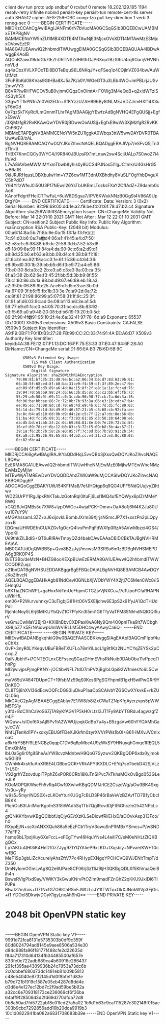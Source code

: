 client
dev tun
proto udp
sndbuf 0
rcvbuf 0
remote 18.202.129.195 1194
resolv-retry infinite
nobind
persist-key
persist-tun
remote-cert-tls server
auth SHA512
cipher AES-256-CBC
comp-lzo
pull
key-direction 1
verb 3
reneg-sec 0
<ca>
-----BEGIN CERTIFICATE-----
MIIDKzCCAhOgAwIBAgIJANFm6rN7bVucMA0GCSqGSIb3DQEBCwUAMBMxETAPBgNV
BAMMCENoYW5nZU1lMB4XDTE4MTAwNjE3MjcxOVoXDTI4MTAwMzE3MjcxOVowEzER
MA8GA1UEAwwIQ2hhbmdlTWUwggEiMA0GCSqGSIb3DQEBAQUAA4IBDwAwggEKAoIB
AQCnB2awd18ddGk7tEZhDRTNSZdHR3rGJP6XopTBzf0hU4rqROarijVHVNhnoVLd
aq4aCbzXVLXPOoTEi8BOTeBquS6L6NKqJY+qFSeq1z40QjlnVZ034bw/AuWUtMzt
3FuPBbKd08KVas9GtHBa8XJ5a7K/a0Y/WGeGT3u3LBb4WO+imPBLrjJUSv2mwVY3
B8VRPiwRHFWCOV5uB0vjnmCQqzCnOlmtA+FOWg3M4eQoB+q2xldWFzlS4S3yh5/X
33gwYT1kPN1n7n0V62EOn+SfKYzzUZAH896By8tNLMEJVDZJrmHXf14X3uyT6eGd
0y7qzSkTKyRd/LmQnnmTLhrFAgMBAAGjgYEwfzAdBgNVHQ4EFgQUSjj+EgfxE9wW
/3XjMzfgR2RvKKAwQwYDVR0jBDwwOoAUSjj+EgfxE9wW/3XjMzfgR2RvKKChF6QV
MBMxETAPBgNVBAMMCENoYW5nZU1lggkA0Wbqs3ttW5wwDAYDVR0TBAUwAwEB/zAL
BgNVHQ8EBAMCAQYwDQYJKoZIhvcNAQELBQADggEBAJlVp7/eSFvQ5jTn3zTlr+ti
TriBX7KnnCQCy0WYC4//9R840JBUpsRX1mLnaw2sw4ScjiUALp7S0woZ7i4IfuVd
L7vA8iAVbeMWMiMYxmTbwb8yhis0y8UCS4PJNos5I1lgJC1mkrU4GsHrG5wB6afB
9kIJRJRHqusLOBXbuIwHm+Y7Z6cw1MT3dnUXBhdhy8VuSLFOgYhbDvguXC5hPdO7
Y64YifzWfeJ0i50U3Pf7NEw/l26YsTbUKBmLTozksFXaY2CfIAdZ+Z9damb0cAoK
KAnofFdgrtFHeiCTTwFaL+6uW8DSgsa7//PV6KWukNNzB0GgSt4V86A9UpDtgY8=
-----END CERTIFICATE-----
</ca>
<cert>
Certificate:
    Data:
        Version: 3 (0x2)
        Serial Number:
            92:98:69:00:dd:1e:a2:f9:be:f4:01:6f:78:d7:b2:c4
        Signature Algorithm: sha256WithRSAEncryption
        Issuer: CN=ChangeMe
        Validity
            Not Before: Mar 14 22:01:10 2021 GMT
            Not After : Mar 12 22:01:10 2031 GMT
        Subject: CN=seition2
        Subject Public Key Info:
            Public Key Algorithm: rsaEncryption
                RSA Public-Key: (2048 bit)
                Modulus:
                    00:a6:14:8a:5b:7f:8b:9e:0a:15:f3:1a:f3:fe:de:
                    7c:91:d0:b6:0a:7a:ab:d4:06:e1:41:45:e4:d7:50:
                    52:e8:ef:c9:98:88:b6:dc:2f:58:3d:b7:52:b3:d8:
                    d5:18:09:8a:99:11:84:a4:da:90:9c:c6:a2:d9:d1:
                    a8:8d:25:b6:e1:63:e8:bb:08:d4:c4:38:b9:f1:18:
                    41:6c:b1:ea:92:19:ac:c3:1e:61:15:86:c4:64:36:
                    e8:9b:d0:30:1b:39:bb:b5:d6:f3:e9:72:a4:e5:86:
                    73:e0:30:8d:a3:c2:2b:e3:a6:c3:e3:9a:03:ca:35:
                    8f:a3:38:2b:62:6e:f3:45:2f:bb:5d:3b:b9:8f:55:
                    78:c1:80:86:cb:1a:98:bd:d9:67:e6:89:eb:18:a3:
                    a2:f9:0b:06:89:9b:25:7a:e6:df:d5:e3:ae:3b:0d:
                    4a:67:09:3f:b5:f5:fb:1b:33:3e:7d:a9:2d:0a:72:
                    ce:8f:81:21:98:86:99:a5:07:58:31:1f:9c:25:3f:
                    01:91:af:d6:03:9c:ad:0e:08:bf:13:e6:3e:a1:5d:
                    59:77:e9:d1:1c:c0:e4:05:70:31:bc:dc:8b:83:92:
                    e3:f5:69:a0:a9:48:20:08:bd:b6:19:19:20:b0:5d:
                    89:2f:90:4f:ab:91:95:10:2f:4e:6a:32:41:97:78:
                    6d:a9
                Exponent: 65537 (0x10001)
        X509v3 extensions:
            X509v3 Basic Constraints: 
                CA:FALSE
            X509v3 Subject Key Identifier: 
                A9:F9:0B:F1:F0:1D:B3:27:28:FB:99:CC:2C:33:74:91:4A:EE:A6:D7
            X509v3 Authority Key Identifier: 
                keyid:4A:38:FE:12:07:F1:13:DC:16:FF:75:E3:33:37:E0:47:64:6F:28:A0
                DirName:/CN=ChangeMe
                serial:D1:66:EA:B3:7B:6D:5B:9C

            X509v3 Extended Key Usage: 
                TLS Web Client Authentication
            X509v3 Key Usage: 
                Digital Signature
    Signature Algorithm: sha256WithRSAEncryption
         79:00:81:bf:35:35:d0:9e:bc:a2:06:34:b6:d7:8d:63:9b:61:
         66:38:5f:68:ed:8f:b0:ba:31:e9:f4:59:cf:3f:89:2e:47:9e:
         ad:09:6f:d5:d3:89:a6:4d:0a:15:8f:2f:e8:1a:1e:fc:4d:75:
         39:94:70:58:69:98:24:c6:66:3b:d5:8c:d5:c2:bb:ef:fb:73:
         55:29:a0:50:9f:69:11:c0:3c:db:96:90:77:cb:7a:6d:3a:f8:
         fd:96:ba:bb:ee:86:7c:72:0b:7b:93:8a:06:e3:1b:cd:47:b4:
         ee:95:e5:71:08:8d:c8:70:e8:4d:e9:4b:6c:7d:d5:fc:89:03:
         54:1d:4c:75:1d:3d:d9:62:46:37:21:b5:c3:68:cb:92:fa:ae:
         3e:8c:b4:a5:18:6d:0b:d9:d4:2e:c5:7f:22:a7:dc:8e:66:8b:
         51:ba:4d:fc:95:69:31:4c:f3:93:61:85:d3:50:20:64:08:e6:
         ea:d5:bd:e1:a6:24:2c:0c:69:8d:81:8e:b0:7e:29:72:3c:84:
         16:ef:09:70:cf:6b:12:b0:03:c3:72:f5:09:b8:3b:4a:67:21:
         39:1a:f6:2b:7b:58:26:e0:85:7f:7c:8d:b6:7b:93:91:2b:34:
         08:a8:c2:95:26:95:65:65:44:b2:cc:e4:31:c2:e3:0c:80:03:
         0c:82:6b:a4
-----BEGIN CERTIFICATE-----
MIIDRjCCAi6gAwIBAgIRAJKYaQDdHqL5vvQBb3jXssQwDQYJKoZIhvcNAQELBQAw
EzERMA8GA1UEAwwIQ2hhbmdlTWUwHhcNMjEwMzE0MjIwMTEwWhcNMzEwMzEyMjIw
MTEwWjATMREwDwYDVQQDDAhzZWl0aW9uMjCCASIwDQYJKoZIhvcNAQEBBQADggEP
ADCCAQoCggEBAKYUilt/i54KFfMa8/7efJHQtgp6q9QG4UFF5NdQUujvyZiIttwv
WD23UrPY1RgJipkRhKTakJzGotnRqI0ltuFj6LsI1MQ4ufEYQWyx6pIZrMMeYRWG
xGQ26JvQMBs5u7XW8+lypOWGc+AwjaPCK+Omw+OaA8o1j6M4K2Ju80Uvu107uY9V
eMGAhssamL3ZZ+aJ6xijovkLBombJXrm39XjrjsNSmcJP7X1+xszPn2pLQpyzo+B
IZiGmaUHWDEfnCU/AZGv1gOcrQ4IvxPmPqFdWXfp0RzA5AVwMbzci4OS4/VpoKlI
IAi9thkZILBdiS+QT6uRlRAvTmoyQZd4bakCAwEAAaOBlDCBkTAJBgNVHRMEAjAA
MB0GA1UdDgQWBBSp+Qvx8B2zJyj7mcwsM3SRSu6m1zBDBgNVHSMEPDA6gBRKOP4S
B/ET3Bb/deMzN+BHZG8ooKEXpBUwEzERMA8GA1UEAwwIQ2hhbmdlTWWCCQDRZuqz
e21bnDATBgNVHSUEDDAKBggrBgEFBQcDAjALBgNVHQ8EBAMCB4AwDQYJKoZIhvcN
AQELBQADggEBAHkAgb81NdCevKIGNLbXjWObYWY4X2jtj7C6Men0Wc8/iS5Hnq0J
b9XTiaZNChWPL+gaHvxNdTmUcFhpmCTGZjvVjNXCu+/7c1UpoFCfaRHAPNuWkHfL
em06+P2WurvuhnxyC3uTigbjG81HtO6V5XEIjchw6E3pS2x91fyJA1QdTHUdPdli
RjchtcNoy5L6rj6MtKUYbQvZ1C7FfyKn3I5mi1G6TfyVaTFM85NhhdNQIGQI5urV
veGmJCwMaY2BjrB+KXI8hBbvCXDPaxKwA8Ny9Qm4O0pnITka9it7WCbghX98jbZ7
k5ErNAiowpUmlWVlRLLM5DHC4wyAAwyCa6Q=
-----END CERTIFICATE-----
</cert>
<key>
-----BEGIN PRIVATE KEY-----
MIIEvwIBADANBgkqhkiG9w0BAQEFAASCBKkwggSlAgEAAoIBAQCmFIpbf4ueChXz
GvP+3nyR0LYKeqvUBuFBReTXUFLo78mYiLbcL1g9t1Kz2NUYCYqZEYSk2pCcxqLZ
0aiNJbbhY+i7CNTEOLnxGEFsseqSGazDHmEVhsRkNuib0DAbObu11vPpcqTlhnPg
MI2jwivjpsPjmgPKNY+jOCtibvNFL7tdO7mPVXjBgIbLGpi92WfmiesYo6L5CwaJ
myV65t/V4647DUpnCT+19fsbMz59qS0Kcs6PgSGYhpmlB1gxH5wlPwGRr9YDnK0O
CL8T5j6hXVl36dEcwOQFcDG83IuDkuP1aaCpSCAIvbYZGSCwXYkvkE+rkZUQL05q
MkGXeG2pAgMBAAECggEAblyr7E1/W8/b8iZxCWaTZNpKfgAyerzvps5pWWM5FS1y
y3fd+8dCXhCaVoS6ZjTA8yKfAGV1P5kH0rLtzI3JT1Fy8AbYTGRdu4agwzgfZmLF
WQuw+/sIOof6XsAjl5Pv1tA2WWUjipqkGdBp7u4y+B5zgaVw60hYYOAMhGayJcCW
NhfLjTenKd1PY+xdxyEBUGfFDeXJKkfm0zyrXVVrPWs1bOI+861HMXvJVCnixoaC
a6kHrY5BFf9LENCBz0qqpC1DV6q6pMbcAU9zWkSY9HNuyqhGmqc1REQL5EmxQhMq
lbL0a5g6r0fg8SheAuYW8cvzMdnbwH9QoG7Syzwv2QKBgQDP6xdx0yjmokw5GlB9
CWhMr4ksh1uAnXR8E4LGBboQCK+VRkAPYtKXDLC+EYq7seTbebD42SjVLz1+L50r
V92grhYZzovdupITPphZ6xPOR0CRb18KuTnSiPvc7kTkhsMOkOvBgd053GLe+JLK
KOoMOPQKWseFh5vRq4Gw10XwlwKBgQDMfJrlCE2CszeWg/aGw3BK4SxgVx3u+yRy
w9s5J5myr/NQS0X+zLKOeYturKUGg7cBLD3P46rBaVeVzBZAvfTD7B1yCbcIB8KK
PlqhOcB3tJnIMorKgofnS3f8lWAd5Sq1Tb7QgIRcvdDjFtRiGhczIe2h42NPcLc4
gtQNKKYbvwKBgQClbbfJqOjyGE/tXzKLSeDiowfRliEHxD/aOOvkAsp313Fco/h0
RXypEj/N+scXcANXXQuh86a5eEzFCb1TryV3owuSnPRMBxYSmcs+P/wSND77eFF2
hsmq6bL7pdjKuy6XeFccL+eFEgTYw46HquYNs4L4eiIl7C/eM0eNHLtZIQKBgQCx
Lp7AKUuQHl3iK4HnD10zZJyg9ZtYQYA5eP9xLKD+tXqsbiy+NPvae/KW+T0cwfBG
MeF1Sp3gbLiZcXcurelyAhsZftV7Pc4RHypEXNgqYPCHCVQ9WJENltTmpT/dZ350
DmNyIomOGmLvAg8Q2e6UPae8CF06rj3z11iJ9ljH3QKBgQDLXf5KhVuaQeiBih4n
BswsRVlgPlxd9ay/VWlKY3kGwuKNrvPtOZIm9madFZnGhZ2qKKU9JxIDi6TIPJPe
BIwJz2m/biis+D71NxfGZOBlChRSnFJWtzLcJY1fTWTuxOkXJNokWVp3FjGis+t1
YDOeI8DkwjvDCyK1gyLneAh9hQ==
-----END PRIVATE KEY-----
</key>
<tls-auth>
#
# 2048 bit OpenVPN static key
#
-----BEGIN OpenVPN Static key V1-----
9991d72fca8131e5735303b0df9c359f
80d8024794ad8145e9aee8506a534e30
d84c988fa96f18177f488cfe2d22635d
f84a717310d64134fb34485500af657e
833fe0e722adb689ca4b60916e286437
291cf395ae4309936b24c7953a73dc6b
2c0cbbef680d73dc1481eb81d09b5812
c48e54040e8732f45d1d0f8bfef1d83e
b79c721b1919c1587e05cb4287d8dd4e
d3d8e4e127ec12bd7c2f9ad59be5b92a
a32cc6e709318173ce236069cf6f36ba
64aff9f28506d3d2fd69d270dfda72d8
0b8a50ad7fd5722ab18e01fcd27a5a02
1b6d1b63c9caf115287c302148f0f5ac
303b9cbc7292856add10b20dca9919b3
10c1d0822841ba082a6831708683b39e
-----END OpenVPN Static key V1-----
</tls-auth>

